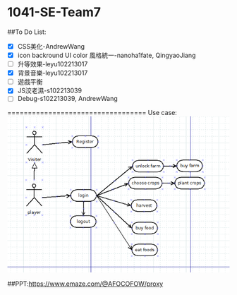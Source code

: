 # 1041-SE-Team7

##To Do List:

- [x] CSS美化-AndrewWang
- [x] icon backround UI color 風格統一-nanoha1fate, QingyaoJiang
- [ ] 升等效果-leyu102213017
- [x] 背景音樂-leyu102213017
- [ ] 遊戲平衡
- [x] JS洨老濕-s102213039
- [ ] Debug-s102213039, AndrewWang

==================================
Use case:
![GitHub Logo](https://github.com/NCNU-OpenSource/1041-SE-Team7/blob/master/schedule-report/final/use%20case.PNG)<br>


##PPT:https://www.emaze.com/@AFOCOFOW/proxy
